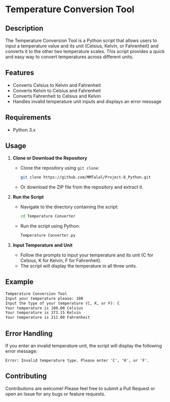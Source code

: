 # Temperature Conversion Tool

## Description
The Temperature Conversion Tool is a Python script that allows users to input a temperature value and its unit (Celsius, Kelvin, or Fahrenheit) and converts it to the other two temperature scales. This script provides a quick and easy way to convert temperatures across different units.

## Features
- Converts Celsius to Kelvin and Fahrenheit
- Converts Kelvin to Celsius and Fahrenheit
- Converts Fahrenheit to Celsius and Kelvin
- Handles invalid temperature unit inputs and displays an error message

## Requirements
- Python 3.x

## Usage
1. **Clone or Download the Repository**
   - Clone the repository using `git clone`:
     ```sh
     git clone https://github.com/MMTalal/Project-8_Python.git
     ```
   - Or download the ZIP file from the repository and extract it.

2. **Run the Script**
   - Navigate to the directory containing the script:
     ```sh
     cd Temperature Converter
     ```
   - Run the script using Python:
     ```sh
     Temperature Converter.py
     ```

3. **Input Temperature and Unit**
   - Follow the prompts to input your temperature and its unit (C for Celsius, K for Kelvin, F for Fahrenheit).
   - The script will display the temperature in all three units.

## Example
```sh
Temperature Conversion Tool
Input your temperature please: 100
Input the type of your temperature (C, K, or F): C
Your temperature is 100.00 Celsius
Your temperature is 373.15 Kelvin
Your temperature is 212.00 Fahrenheit
```

## Error Handling
If you enter an invalid temperature unit, the script will display the following error message:
```
Error: Invalid temperature type. Please enter 'C', 'K', or 'F'.
```

## Contributing
Contributions are welcome! Please feel free to submit a Pull Request or open an Issue for any bugs or feature requests.

